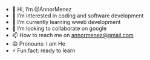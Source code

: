 - 👋 Hi, I’m @AnnorMenez
- 👀 I’m interested in coding and software development
- 🌱 I’m currently learning wweb development
- 💞️ I’m looking to collaborate on google
- 📫 How to reach me on annormenez@gmail.com
- 😄 Pronouns: I am He
- ⚡ Fun fact: ready to learn 

<!---
AnnorMenez/AnnorMenez is a ✨ special ✨ repository because its `README.md` (this file) appears on your GitHub profile.
You can click the Preview link to take a look at your changes.
--->
